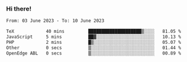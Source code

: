 ### Hi there!

<!--START_SECTION:waka-->

```txt
From: 03 June 2023 - To: 10 June 2023

TeX            40 mins         ████████████████████▒░░░░   81.05 %
JavaScript     5 mins          ██▓░░░░░░░░░░░░░░░░░░░░░░   10.13 %
PHP            2 mins          █▒░░░░░░░░░░░░░░░░░░░░░░░   05.07 %
Other          0 secs          ▒░░░░░░░░░░░░░░░░░░░░░░░░   01.44 %
OpenEdge ABL   0 secs          ▒░░░░░░░░░░░░░░░░░░░░░░░░   00.89 %
```

<!--END_SECTION:waka-->
